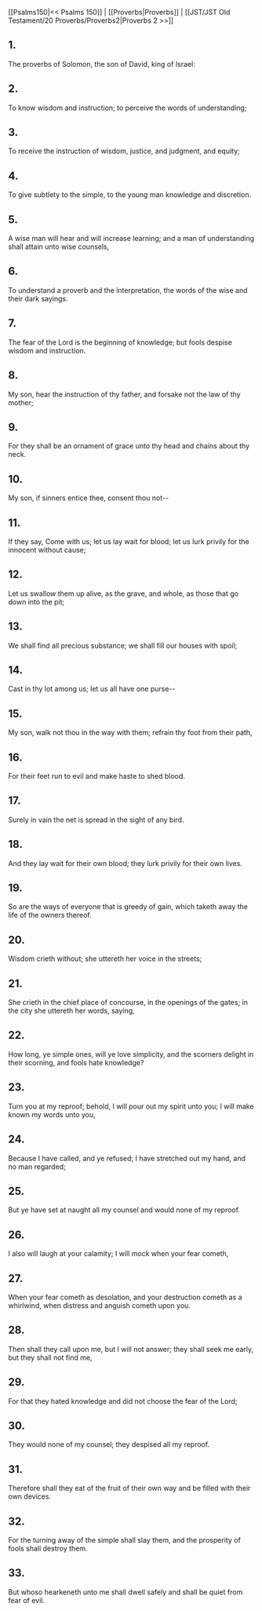 [[Psalms150|<< Psalms 150]] | [[Proverbs|Proverbs]] | [[JST/JST Old Testament/20 Proverbs/Proverbs2|Proverbs 2 >>]]
## 1.
The proverbs of Solomon, the son of David, king of Israel:
## 2.
To know wisdom and instruction; to perceive the words of understanding;
## 3.
To receive the instruction of wisdom, justice, and judgment, and equity;
## 4.
To give subtlety to the simple, to the young man knowledge and discretion.
## 5.
A wise man will hear and will increase learning; and a man of understanding shall attain unto wise counsels,
## 6.
To understand a proverb and the interpretation, the words of the wise and their dark sayings.
## 7.
The fear of the Lord is the beginning of knowledge; but fools despise wisdom and instruction.
## 8.
My son, hear the instruction of thy father, and forsake not the law of thy mother;
## 9.
For they shall be an ornament of grace unto thy head and chains about thy neck.
## 10.
My son, if sinners entice thee, consent thou not\--
## 11.
If they say, Come with us; let us lay wait for blood; let us lurk privily for the innocent without cause;
## 12.
Let us swallow them up alive, as the grave, and whole, as those that go down into the pit;
## 13.
We shall find all precious substance; we shall fill our houses with spoil;
## 14.
Cast in thy lot among us; let us all have one purse\--
## 15.
My son, walk not thou in the way with them; refrain thy foot from their path,
## 16.
For their feet run to evil and make haste to shed blood.
## 17.
Surely in vain the net is spread in the sight of any bird.
## 18.
And they lay wait for their own blood; they lurk privily for their own lives.
## 19.
So are the ways of everyone that is greedy of gain, which taketh away the life of the owners thereof.
## 20.
Wisdom crieth without; she uttereth her voice in the streets;
## 21.
She crieth in the chief place of concourse, in the openings of the gates; in the city she uttereth her words, saying,
## 22.
How long, ye simple ones, will ye love simplicity, and the scorners delight in their scorning, and fools hate knowledge?
## 23.
Turn you at my reproof; behold, I will pour out my spirit unto you; I will make known my words unto you,
## 24.
Because I have called, and ye refused; I have stretched out my hand, and no man regarded;
## 25.
But ye have set at naught all my counsel and would none of my reproof.
## 26.
I also will laugh at your calamity; I will mock when your fear cometh,
## 27.
When your fear cometh as desolation, and your destruction cometh as a whirlwind, when distress and anguish cometh upon you.
## 28.
Then shall they call upon me, but I will not answer; they shall seek me early, but they shall not find me,
## 29.
For that they hated knowledge and did not choose the fear of the Lord;
## 30.
They would none of my counsel; they despised all my reproof.
## 31.
Therefore shall they eat of the fruit of their own way and be filled with their own devices.
## 32.
For the turning away of the simple shall slay them, and the prosperity of fools shall destroy them.
## 33.
But whoso hearkeneth unto me shall dwell safely and shall be quiet from fear of evil.

